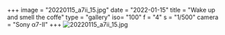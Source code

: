 +++
image = "20220115_a7ii_15.jpg"
date = "2022-01-15"
title = "Wake up and smell the coffe"
type = "gallery"
iso= "100"
f = "4"
s = "1/500"
camera = "Sony α7-II"
+++
![20220115_a7ii_15.jpg](/images/20220115_a7ii_15.jpg)
